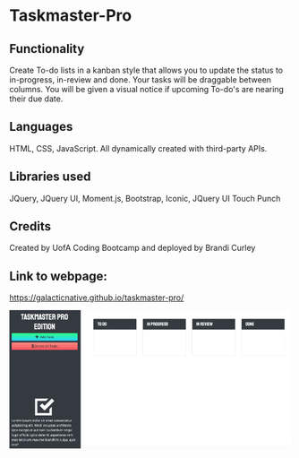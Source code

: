 # Taskmaster-Pro

## Functionality
Create To-do lists in a kanban style that allows you to update the status to in-progress, in-review and done. Your tasks will be draggable between columns. You will be given a visual notice if upcoming To-do's are nearing their due date.

## Languages
HTML, CSS, JavaScript. All dynamically created with third-party APIs.

## Libraries used
JQuery, JQuery UI, Moment.js, Bootstrap, Iconic, JQuery UI Touch Punch

## Credits
Created by UofA Coding Bootcamp and deployed by Brandi Curley

## Link to webpage:
https://galacticnative.github.io/taskmaster-pro/

![picture](./assets/images/taskmaster-pro.png)


